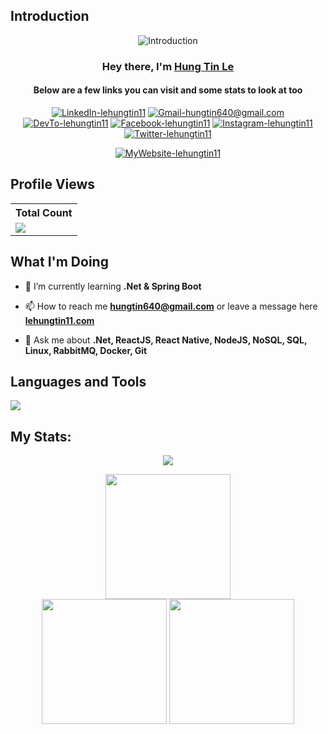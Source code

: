 ## Introduction
<p align="center">
  <img src="https://readme-typing-svg.demolab.com/?lines=Software%20developer;A%20passionate%20Web%20and%20Application%20developer%20from%20Vietnam&font=Fira%20Code&center=true&width=900&height=45&color=fff53a&vCenter=true&pause=500&size=25" alt="Introduction"/>
</p>

<h3 align="center">Hey there, I'm <a href="https://lehungtin11.onrender.com">Hung Tin Le</a></h3>
<h4 align="center">Below are a few links you can visit and some stats to look at too</h4>
<p align="center">
  <a href="https://www.linkedin.com/in/lehungtin11" target="_blank"><img src="https://img.shields.io/badge/linkedin-%230077B5.svg?style=for-the-badge&logo=linkedin&logoColor=white" alt="LinkedIn-lehungtin11" /></a>
  <a href="mailto:hungtin640@gmail.com" target="_blank"><img src="https://img.shields.io/badge/Gmail-D14836?style=for-the-badge&logo=gmail&logoColor=white" alt="Gmail-hungtin640@gmail.com" /></a>
  <a href="https://www.dev.to/lehungtin11" target="_blank"><img src="https://img.shields.io/badge/Dev-%2321232e.svg?style=for-the-badge&logo=dev.to&logoColor=white" alt="DevTo-lehungtin11" /></a>
  <a href="https://www.facebook.com/Lee.j0han/" target="_blank"><img src="https://img.shields.io/badge/Facebook-%231877F2.svg?style=for-the-badge&logo=Facebook&logoColor=white" alt="Facebook-lehungtin11" /></a>
  <a href="https://www.instagram.com/le_hung_tin" target="_blank"><img src="https://img.shields.io/badge/Instagram-%23E4405F.svg?style=for-the-badge&logo=Instagram&logoColor=white" alt="Instagram-lehungtin11" /></a>
  <a href="https://twitter.com/lehungtin11" target="_blank"><img src="https://img.shields.io/badge/Twitter-%231DA1F2.svg?style=for-the-badge&logo=Twitter&logoColor=white" alt="Twitter-lehungtin11" /></a>
</p>
<p align="center">
  <a href="https://lehungtin11.onrender.com" target="_blank"><img src="https://img.shields.io/badge/Website:-Lehungtin11.com-%235a43cb?style=for-the-badge&logo=Read.cv&logoColor=white" alt="MyWebsite-lehungtin11" /></a>
</p>

## Profile Views
  <table>
    <tr>
      <th>Total Count</th>
    </tr>
    <tr>
      <td>
         <a href="https://github.com/thinkright20"> <img src="https://komarev.com/ghpvc/?username=lethungtin11&style=for-the-badge&color=0e75b6"> </a>
      </td>
    </tr>
  </table>

## What I'm Doing
- 🌱 I’m currently learning **.Net & Spring Boot**

- 📫 How to reach me **hungtin640@gmail.com** or leave a message here **<a href="https://lehungtin11.onrender.com/#contact" target="_blank"> lehungtin11.com </a>**

- 💬 Ask me about **.Net, ReactJS, React Native, NodeJS, NoSQL, SQL, Linux, RabbitMQ, Docker, Git**


## Languages and Tools
<p align="left"> <a href="https://github.com/lehungtin11"><img src="https://skillicons.dev/icons?i=dotnet,react,nodejs,py,mysql,mongodb,css,html,js,linux,docker,git,rabbitmq,nginx,postman"> </a> </p>

## My Stats:

<p align="center">
<img src="https://github-trophies.vercel.app/?username=lehungtin11&theme=juicyfresh&row=1&column=10">
</p>

<div align="center">
<img height="200px" src="https://github-readme-streak-stats.herokuapp.com/?user=lehungtin11&hide_border=true&show_icons=true&count_private=true&theme=gruvbox&bg_color=151515&layout=compact" />
</div>
<div align="center">
<img height="200px" src="https://github-readme-stats.vercel.app/api?username=lehungtin11&hide_border=true&show_icons=true&count_private=true&theme=gruvbox&bg_color=151515" />
<img height="200px" src="https://github-readme-stats.vercel.app/api/top-langs/?username=lehungtin11&hide=html,css&hide_border=true&show_icons=true&count_private=true&theme=gruvbox&bg_color=151515&layout=compact" />
</div>

